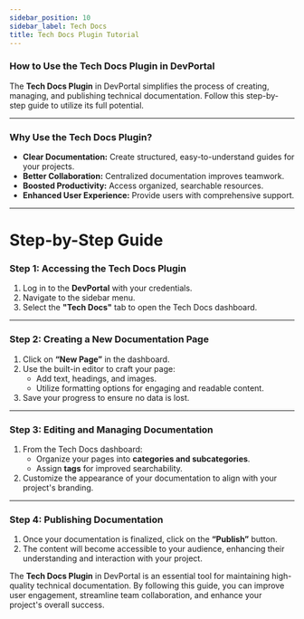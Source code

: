 ```yaml
---
sidebar_position: 10
sidebar_label: Tech Docs 
title: Tech Docs Plugin Tutorial
---
```


### How to Use the **Tech Docs Plugin** in DevPortal

The **Tech Docs Plugin** in DevPortal simplifies the process of creating, managing, and publishing technical documentation. Follow this step-by-step guide to utilize its full potential.

---

### Why Use the Tech Docs Plugin?

- **Clear Documentation:** Create structured, easy-to-understand guides for your projects.
- **Better Collaboration:** Centralized documentation improves teamwork.
- **Boosted Productivity:** Access organized, searchable resources.
- **Enhanced User Experience:** Provide users with comprehensive support.

---

# Step-by-Step Guide

### Step 1: Accessing the Tech Docs Plugin

1. Log in to the **DevPortal** with your credentials.
2. Navigate to the sidebar menu.
3. Select the **"Tech Docs"** tab to open the Tech Docs dashboard.

---

### Step 2: Creating a New Documentation Page

1. Click on **“New Page”** in the dashboard.
2. Use the built-in editor to craft your page:
    - Add text, headings, and images.
    - Utilize formatting options for engaging and readable content.
3. Save your progress to ensure no data is lost.

---

### Step 3: Editing and Managing Documentation

1. From the Tech Docs dashboard:
    - Organize your pages into **categories and subcategories**.
    - Assign **tags** for improved searchability.
2. Customize the appearance of your documentation to align with your project's branding.

---

### Step 4: Publishing Documentation

1. Once your documentation is finalized, click on the **“Publish”** button.
2. The content will become accessible to your audience, enhancing their understanding and interaction with your project.

The **Tech Docs Plugin** in DevPortal is an essential tool for maintaining high-quality technical documentation. By following this guide, you can improve user engagement, streamline team collaboration, and enhance your project's overall success.



